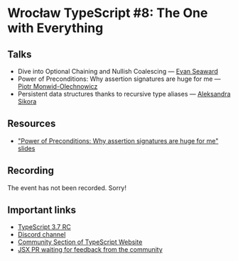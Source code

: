 # Wrocław TypeScript #8: The One with Everything

## Talks

- Dive into Optional Chaining and Nullish Coalescing — [Evan Seaward](https://twitter.com/seawardevan)
- Power of Preconditions: Why assertion signatures are huge for me — [Piotr Monwid-Olechnowicz](https://twitter.com/hasparus)
- Persistent data structures thanks to recursive type aliases — [Aleksandra Sikora](https://twitter.com/aleksandrasays)

## Resources

- ["Power of Preconditions: Why assertion signatures are huge for me" slides](https://github.com/hasparus/power-of-preconditions)

## Recording

The event has not been recorded. Sorry!

## Important links

- [TypeScript 3.7 RC](https://devblogs.microsoft.com/typescript/announcing-typescript-3-7-rc/)
- [Discord channel](https://discordapp.com/invite/RdAbNWY)
- [Community Section of TypeScript Website](https://github.com/microsoft/TypeScript-Website/issues/63)
- [JSX PR waiting for feedback from the community](https://github.com/microsoft/TypeScript/issues/21699)
